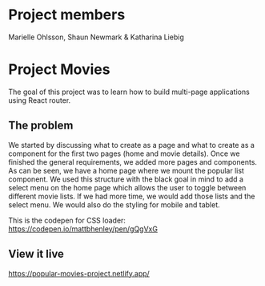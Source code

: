 # Project members

Marielle Ohlsson, Shaun Newmark & Katharina Liebig

# Project Movies

The goal of this project was to learn how to build multi-page applications using React router.

## The problem

We started by discussing what to create as a page and what to create as a component for the first two pages (home and movie details). Once we finished the general requirements, we added more pages and components. As can be seen, we have a home page where we mount the popular list component. We used this structure with the black goal in mind to add a select menu on the home page which allows the user to toggle between different movie lists. If we had more time, we would add those lists and the select menu. We would also do the styling for mobile and tablet.

This is the codepen for CSS loader: https://codepen.io/mattbhenley/pen/gQgVxG

## View it live

https://popular-movies-project.netlify.app/
